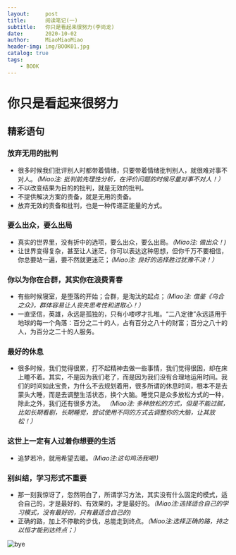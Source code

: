 ```yaml
---
layout:     post                   
title:      阅读笔记(一)       
subtitle:   你只是看起来很努力(李尚龙)
date:       2020-10-02          
author:     MiaoMiaoMiao                   
header-img: img/BOOK01.jpg    
catalog: true                       
tags:                               
    - BOOK
---
```

# 你只是看起来很努力
## 精彩语句
### 放弃无用的批判
- 很多时候我们批评别人时都带着情绪，只要带着情绪批判别人，就很难对事不对人。*（Miao注: 批判前先理性分析，在评价问题的时候尽量对事不对人！）*
- 不以改变结果为目的的批判，就是无效的批判。
- 不提供解决方案的责备，就是无用的责备。
- 放弃无效的责备和批判，也是一种传递正能量的方式。

### 要么出众，要么出局
- 真实的世界里，没有折中的选项，要么出众，要么出局。*（Miao注: 做出众！)*
- 让世界变得复杂，甚至让人迷茫，你可以表达这种思想，但你千万不要相信，你总要站一遍，要不然就更迷茫；*（Miao注: 良好的选择胜过犹豫不决！）*

### 你以为你在合群，其实你在浪费青春
- 有些时候寝室，是堕落的开始；合群，是淘汰的起点；*（Miao注: 借鉴《乌合之众》，群体容易让人丧失思考性和进取心！）*
- 一直坚信，英雄，永远是孤独的，只有小喽啰才扎堆。“二八定律”永远适用于地球的每一个角落：百分之二十的人，占有百分之八十的财富；百分之八十的人，为百分之二十的人服务。

### 最好的休息
- 很多时候，我们觉得很累，打不起精神去做一些事情，我们觉得很困，却在床上睡不着。其实，不是因为我们老了，而是因为我们没有合理地运用时间。我们的时间如此宝贵，为什么不去规划着用，很多所谓的休息时间，根本不是去蒙头大睡，而是去调整生活状态，换个大脑。睡觉只是众多放松方式的一种，除此之外，我们还有很多方法。
*（Miao注: 多种放松的方式，但是不能过腻，比如长期看剧，长期睡觉，尝试使用不同的方式去调整你的大脑，让其放松！）*

### 这世上一定有人过着你想要的生活
- 追梦若冷，就用希望去暖。*（Miao注:这句鸡汤我喝!)*

### 别纠结，学习形式不重要
- 那一刻我惊讶了，忽然明白了，所谓学习方法，其实没有什么固定的模式，适合自己的，才是最好的、有效果的，才是最好的。*（Miao注:选择适合自己的学习模式，没有最好的，只有最适合自己的)*
- 正确的路，加上不停歇的步伐，总能走到终点。*（Miao注:选择正确的路，持之以恒才能到达终点；）*


![bye](https://i.loli.net/2020/07/18/As9UOXhr8Kl4IQe.png)


